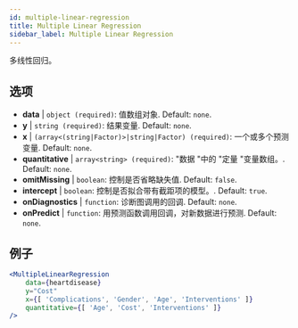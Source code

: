 ```yaml
---
id: multiple-linear-regression
title: Multiple Linear Regression
sidebar_label: Multiple Linear Regression
---
```


多线性回归。

## 选项

* __data__ | `object (required)`: 值数组对象. Default: `none`.
* __y__ | `string (required)`: 结果变量. Default: `none`.
* __x__ | `(array<(string|Factor)>|string|Factor) (required)`: 一个或多个预测变量. Default: `none`.
* __quantitative__ | `array<string> (required)`: "数据 "中的 "定量 "变量数组。. Default: `none`.
* __omitMissing__ | `boolean`: 控制是否省略缺失值. Default: `false`.
* __intercept__ | `boolean`: 控制是否拟合带有截距项的模型。. Default: `true`.
* __onDiagnostics__ | `function`: 诊断图调用的回调. Default: `none`.
* __onPredict__ | `function`: 用预测函数调用回调，对新数据进行预测. Default: `none`.


## 例子

```jsx live
<MultipleLinearRegression 
    data={heartdisease} 
    y="Cost"
    x={[ 'Complications', 'Gender', 'Age', 'Interventions' ]}
    quantitative={[ 'Age', 'Cost', 'Interventions' ]}
/>
```


